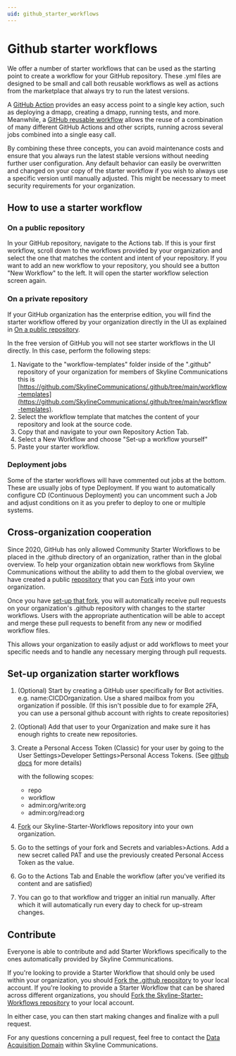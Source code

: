 ```yaml
---
uid: github_starter_workflows
---
```


# Github starter workflows

We offer a number of starter workflows that can be used as the starting point to create a workflow for your GitHub repository. These .yml files are designed to be small and call both reusable workflows as well as actions from the marketplace that always try to run the latest versions.

A [GitHub Action](xref:github_actions) provides an easy access point to a single key action, such as deploying a dmapp, creating a dmapp, running tests, and more.
Meanwhile, a [GitHub reusable workflow](xref:github_reusable_workflows) allows the reuse of a combination of many different GitHub Actions and other scripts, running across several jobs combined into a single easy call.

By combining these three concepts, you can avoid maintenance costs and ensure that you always run the latest stable versions without needing further user configuration. Any default behavior can easily be overwritten and changed on your copy of the starter workflow if you wish to always use a specific version until manually adjusted. This might be necessary to meet security requirements for your organization.

## How to use a starter workflow

### On a public repository

In your GitHub repository, navigate to the Actions tab.
If this is your first workflow, scroll down to the workflows provided by your organization and select the one that matches the content and intent of your repository.
If you want to add an new workflow to your repository, you should see a button "New Workflow" to the left. It will open the starter workflow selection screen again.

### On a private repository

If your GitHub organization has the enterprise edition, you will find the starter workflow offered by your organization directly in the UI as explained in [On a public repository](#on-a-public-repository).

In the free version of GitHub you will not see starter workflows in the UI directly. In this case, perform the following steps:

1. Navigate to the "workflow-templates" folder inside of the ".github" repository of your organization for members of Skyline Communications this is [https://github.com/SkylineCommunications/.github/tree/main/workflow-templates](https://github.com/SkylineCommunications/.github/tree/main/workflow-templates).
1. Select the workflow template that matches the content of your repository and look at the source code.
1. Copy that and navigate to your own Repository Action Tab.
1. Select a New Workflow and choose "Set-up a workflow yourself"
1. Paste your starter workflow.

### Deployment jobs

Some of the starter workflows will have commented out jobs at the bottom. These are usually jobs of type Deployment.
If you want to automatically configure CD (Continuous Deployment) you can uncomment such a Job and adjust conditions on it as you prefer to deploy to one or multiple systems.

## Cross-organization cooperation

Since 2020, GitHub has only allowed Community Starter Workflows to be placed in the .github directory of an organization, rather than in the global overview. To help your organization obtain new workflows from Skyline Communications without the ability to add them to the global overview, we have created a public [repository](https://github.com/SkylineCommunications/Skyline-Starter-Workflows) that you can [Fork](https://github.com/SkylineCommunications/Skyline-Starter-Workflows/fork)  into your own organization.

Once you have [set-up that fork](#set-up-organization-starter-workflows), you will automatically receive pull requests on your organization's .github repository with changes to the starter workflows. Users with the appropriate authentication will be able to accept and merge these pull requests to benefit from any new or modified workflow files.

This allows your organization to easily adjust or add workflows to meet your specific needs and to handle any necessary merging through pull requests.

## Set-up organization starter workflows

1. (Optional) Start by creating a GitHub user specifically for Bot activities. e.g. name:CICDOrganization. Use a shared mailbox from you organization if possible. (If this isn't possible due to for example 2FA, you can use a personal github account with rights to create repositories)
2. (Optional) Add that user to your Organization and make sure it has enough rights to create new repositories.
3. Create a Personal Access Token (Classic) for your user by going to the User Settings>Developer Settings>Personal Access Tokens. (See [github docs](https://docs.github.com/en/authentication/keeping-your-account-and-data-secure/creating-a-personal-access-token) for more details)

    with the following scopes:
    - repo
    - workflow
    - admin:org/write:org
    - admin:org/read:org

4. [Fork](https://github.com/SkylineCommunications/Skyline-Starter-Workflows/fork) our Skyline-Starter-Workflows repository into your own organization.
5. Go to the settings of your fork and Secrets and variables>Actions. Add a new secret called PAT and use the previously created Personal Access Token as the value.
6. Go to the Actions Tab and Enable the workflow (after you've verified its content and are satisfied)
7. You can go to that workflow and trigger an initial run manually. After which it will automatically run every day to check for up-stream changes.

## Contribute

Everyone is able to contribute and add Starter Workflows specifically to the ones automatically provided by Skyline Communications.

If you're looking to provide a Starter Workflow that should only be used within your organization, you should [Fork the .github repository](https://github.com/SkylineCommunications/.github/fork) to your local account.
If you're looking to provide a Starter Workflow that can be shared across different organizations, you should [Fork the Skyline-Starter-Workflows repository](https://github.com/SkylineCommunications/Skyline-Starter-Workflows/fork) to your local account.

In either case, you can then start making changes and finalize with a pull request.

For any questions concerning a pull request, feel free to contact the [Data Acquisition Domain](mailTo:support.data-acquisition@skyline.be?subject=Pull%20Request%20-%20Github%20Workflow%20Contribution&body=Hello,) within Skyline Communications.